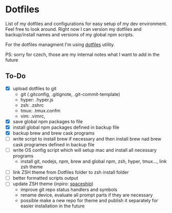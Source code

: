 # Dotfiles

List of my dotfiles and configurations for easy setup of my dev environment. Feel free to look around. Right now I can version my dotfiles and backup/install names and versions of my global npm scripts.

For the dotfiles managment I'm using [dotfiles](https://github.com/jbernard/dotfiles) utility.

PS: sorry for czech, those are my internal notes what I want to add in the future

## To-Do

- [x] upload dotfiles to git
  - git (.gitconfig, .gitignote, .git-commit-template)
  - hyper: .hyper.js
  - zsh: .zshrc
  - tmux: .tmux.confm
  - vim: .vimrc,
- [x] save global npm packages to file
- [x] install global npm packages defined in backup file
- [x] backup brew and brew cask programs
- [ ] write script to install brew if necessary and then install brew nad brew cask programes defined in backup file
- [ ] write OS config script which will setup mac and install all necessary programs
  - install git, nodejs, npm, brew and global npm, zsh, hyper, tmux..., link zsh theme
- [ ] link ZSH theme from Dotfiles folder to zsh install folder
- [ ] better formatted scripts output
- [ ] update ZSH theme (inpiro: [spaceship](https://github.com/denysdovhan/spaceship-zsh-theme))
  - improve git repo status handlers and symbols
  - rename device, evaluate all prompt parts if they are necessary
  - possible make a new repo for theme and publish it separately for easier installation in the future
